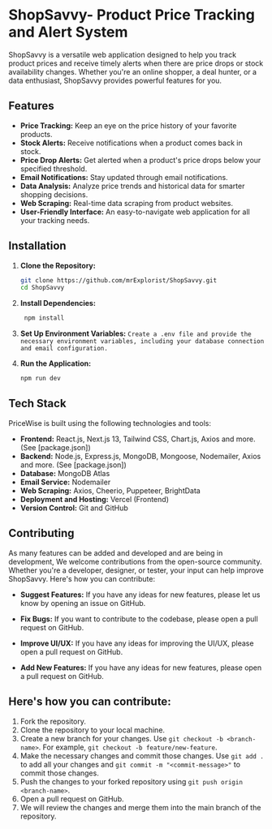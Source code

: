 # ShopSavvy- Product Price Tracking and Alert System

ShopSavvy is a versatile web application designed to help you track product prices and receive timely alerts when there are price drops or stock availability changes. Whether you're an online shopper, a deal hunter, or a data enthusiast, ShopSavvy provides powerful features for you.

## Features

- **Price Tracking:** Keep an eye on the price history of your favorite products.
- **Stock Alerts:** Receive notifications when a product comes back in stock.
- **Price Drop Alerts:** Get alerted when a product's price drops below your specified threshold.
- **Email Notifications:** Stay updated through email notifications.
- **Data Analysis:** Analyze price trends and historical data for smarter shopping decisions.
- **Web Scraping:** Real-time data scraping from product websites.
- **User-Friendly Interface:** An easy-to-navigate web application for all your tracking needs.

## Installation

1. **Clone the Repository:**

   ```bash
   git clone https://github.com/mrExplorist/ShopSavvy.git
   cd ShopSavvy
   ```

2. **Install Dependencies:**

   ```bash
    npm install
   ```

3. **Set Up Environment Variables:**
   `Create a .env file and provide the necessary environment variables, including your database connection and email configuration.`

4. **Run the Application:**

   ```bash
   npm run dev
   ```

## Tech Stack

PriceWise is built using the following technologies and tools:

- **Frontend:** React.js, Next.js 13, Tailwind CSS, Chart.js, Axios and more. (See [package.json])
- **Backend:** Node.js, Express.js, MongoDB, Mongoose, Nodemailer, Axios and more. (See [package.json])
- **Database:** MongoDB Atlas
- **Email Service:** Nodemailer
- **Web Scraping:** Axios, Cheerio, Puppeteer, BrightData
- **Deployment and Hosting:** Vercel (Frontend)
- **Version Control:** Git and GitHub

## Contributing

As many features can be added and developed and are being in development,
We welcome contributions from the open-source community. Whether you're a developer, designer, or tester, your input can help improve ShopSavvy. Here's how you can contribute:

- **Suggest Features:** If you have any ideas for new features, please let us know by opening an issue on GitHub.
- **Fix Bugs:** If you want to contribute to the codebase, please open a pull request on GitHub.

- **Improve UI/UX:** If you have any ideas for improving the UI/UX, please open a pull request on GitHub.
- **Add New Features:** If you have any ideas for new features, please open a pull request on GitHub.

## Here's how you can contribute:

1. Fork the repository.
2. Clone the repository to your local machine.
3. Create a new branch for your changes. Use `git checkout -b <branch-name>`. For example, `git checkout -b feature/new-feature`.
4. Make the necessary changes and commit those changes. Use `git add .` to add all your changes and `git commit -m "<commit-message>"` to commit those changes.
5. Push the changes to your forked repository using `git push origin <branch-name>`.
6. Open a pull request on GitHub.
7. We will review the changes and merge them into the main branch of the repository.
